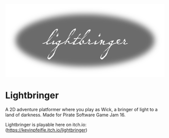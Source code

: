 ![Lightbringer Logo](./assets/lightbringer_logo.png)

# Lightbringer
A 2D adventure platformer where you play as Wick, a bringer of light to a land of darkness. Made for Pirate Software Game Jam 16.

Lightbringer is playable here on itch.io: (https://kevinpfeifle.itch.io/lightbringer)
